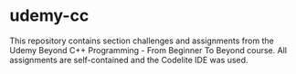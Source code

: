 # udemy-cc

This repository contains section challenges and assignments from the Udemy Beyond C++ Programming - From Beginner To Beyond course. All assignments are self-contained and the Codelite IDE was used.
